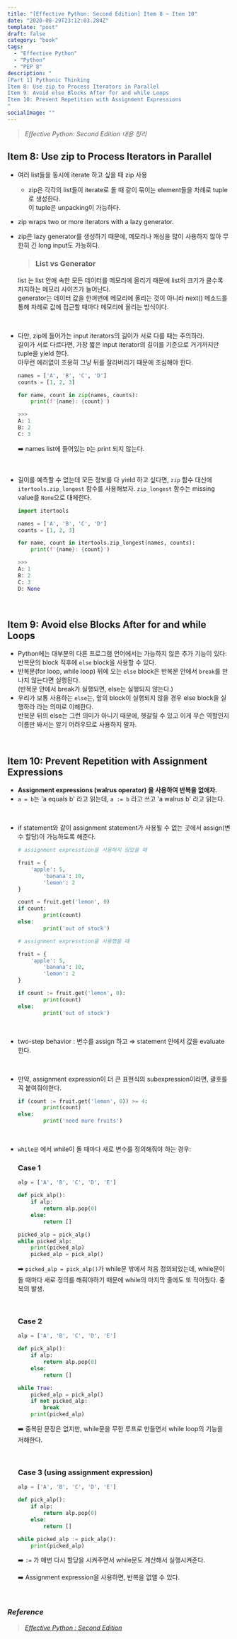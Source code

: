 ```yaml
---
title: "[Effective Python: Second Edition] Item 8 ~ Item 10"
date: "2020-08-29T23:12:03.284Z"
template: "post"
draft: false
category: "book"
tags:
  - "Effective Python"
  - "Python"
  - "PEP 8"
description: "
[Part 1] Pythonic Thinking
Item 8: Use zip to Process Iterators in Parallel
Item 9: Avoid else Blocks After for and while Loops
Item 10: Prevent Repetition with Assignment Expressions
"
socialImage: ""
---
```



> _Effective Python: Second Edition 내용 정리_

## Item 8: Use zip to Process Iterators in Parallel

- 여러 list들을 동시에 iterate 하고 싶을 때 zip 사용
    - zip은 각각의 list들이 iterate로 돌 때 같이 묶이는 element들을 차례로 tuple로 생성한다.  
    이 tuple은 unpacking이 가능하다.

- zip wraps two or more iterators with a lazy generator.
- zip은 lazy generator를 생성하기 때문에, 메모리나 캐싱을 많이 사용하지 않아 무한히 긴 long input도 가능하다.

    > ### List vs Generator
    list 는 list 안에 속한 모든 데이터를 메모리에 올리기 때문에 list의 크기가 클수록 차지하는 메모리 사이즈가 늘어난다.  
    generator는 데이터 값을 한꺼번에 메모리에 올리는 것이 아니라 next() 메소드를 통해 차례로 값에 접근할 때마다 메모리에 올리는 방식이다.

<br>

- 다만, zip에 들어가는 input iterators의 길이가 서로 다를 때는 주의하라.  
길이가 서로 다르다면, 가장 짧은 input iterator의 길이를 기준으로 거기까지만 tuple을 yield 한다.  
아무런 에러없이 조용히 그냥 뒤를 잘라버리기 때문에 조심해야 한다.

    ```python
    names = ['A', 'B', 'C', 'D']
    counts = [1, 2, 3]

    for name, count in zip(names, counts):
        print(f'{name}: {count}')

    >>>
    A: 1
    B: 2
    C: 3
    ```

    :arrow_right: names list에 들어있는 `D`는 print 되지 않는다.

<br>

- 길이를 예측할 수 없는데 모든 정보를 다 yield 하고 싶다면, `zip` 함수 대신에 `itertools.zip_longest` 함수를 사용해보자.
`zip_longest` 함수는 missing value를 `None`으로 대체한다.

    ```python
    import itertools

    names = ['A', 'B', 'C', 'D']
    counts = [1, 2, 3]

    for name, count in itertools.zip_longest(names, counts):
        print(f'{name}: {count}')

    >>>
    A: 1
    B: 2
    C: 3
    D: None
    ```

<br>

## Item 9: Avoid else Blocks After for and while Loops

- Python에는 대부분의 다른 프로그램 언어에서는 가능하지 않은 추가 기능이 있다:  
반복문의 block 직후에 `else` block을 사용할 수 있다.
- 반복문(for loop, while loop) 뒤에 오는 `else` block은 반복문 안에서 `break`를 만나지 않는다면 실행된다.  
(반복문 안에서 break가 실행되면, else는 실행되지 않는다.)
- 우리가 보통 사용하는 `else`는, 앞의 block이 실행되지 않을 경우 else block을 실행하라 라는 의미로 이해한다.  
반복문 뒤의 else는 그런 의미가 아니기 때문에, 헷갈릴 수 있고 이게 무슨 역할인지 이름만 봐서는 알기 어려우므로 사용하지 말자.

<br>

## Item 10: Prevent Repetition with Assignment Expressions

- **Assignment expressions (walrus operator) 을 사용하여 반복을 없애자.**
- `a = b`는 'a equals b' 라고 읽는데, `a := b` 라고 쓰고 'a walrus b' 라고 읽는다.

<br>

- if statement와 같이 assignment statement가 사용될 수 없는 곳에서 assign(변수 할당)이 가능하도록 해준다.

    ```python
    # assignment expresstion을 사용하지 않았을 때

    fruit = {
        'apple': 5,
    		'banana': 10,
    		'lemon': 2
    }

    count = fruit.get('lemon', 0)
    if count:
    		print(count)
    else:
    		print('out of stock')
    ```

    ```python
    # assignment expresstion을 사용했을 때

    fruit = {
        'apple': 5,
    		'banana': 10,
    		'lemon': 2
    }

    if count := fruit.get('lemon', 0):
    		print(count)
    else:
    		print('out of stock')
    ```

<br>

- two-step behavior : 변수를 assign 하고 ⇒ statement 안에서 값을 evaluate 한다.

<br>

- 만약, assignment expression이 더 큰 표현식의 subexpression이라면, 괄호를 꼭 붙여줘야한다.

    ```python
    if (count := fruit.get('lemon', 0)) >= 4:
    		print(count)
    else:
    		print('need more fruits')
    ```

<br>

- `while문` 에서 while이 돌 때마다 새로 변수를 정의해줘야 하는 경우:
    ### Case 1
    ```python
    alp = ['A', 'B', 'C', 'D', 'E']

    def pick_alp():
        if alp:
            return alp.pop(0)
        else:
            return []

    picked_alp = pick_alp()
    while picked_alp:
        print(picked_alp)
        picked_alp = pick_alp()
    ```

    :arrow_right: `picked_alp = pick_alp()`가 while문 밖에서 처음 정의되었는데, while문이 돌 때마다 새로 정의를 해줘야하기 때문에 while의 마지막 줄에도 또 적어줬다. 중복의 발생.

    <br>

    ### Case 2
    ```python
    alp = ['A', 'B', 'C', 'D', 'E']

    def pick_alp():
        if alp:
            return alp.pop(0)
        else:
            return []

    while True:
        picked_alp = pick_alp()
        if not picked_alp:
            break
        print(picked_alp)
    ```

    :arrow_right: 중복된 문장은 없지만, while문을 무한 루프로 만들면서 while loop의 기능을 저해한다.

    <br>

    ### Case 3 (using assignment expression)
    ```python
    alp = ['A', 'B', 'C', 'D', 'E']

    def pick_alp():
        if alp:
            return alp.pop(0)
        else:
            return []

    while picked_alp := pick_alp():
        print(picked_alp)
    ```

    :arrow_right: `:=` 가 매번 다시 할당을 시켜주면서 while문도 계산해서 실행시켜준다.

    :arrow_right: Assignment expression을 사용하면, 반복을 없앨 수 있다.


<br>

### _Reference_
> [_Effective Python : Second Edition_](https://effectivepython.com/)  